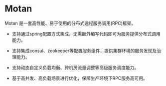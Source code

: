 
# Motan
Motan 是一套高性能、易于使用的分布式远程服务调用(RPC)框架。

* 支持通过spring配置方式集成，无需额外编写代码即可为服务提供分布式调用能力。

* 支持集成consul、zookeeper等配置服务组件，提供集群环境的服务发现及治理能力。

* 支持动态自定义负载均衡、跨机房流量调整等高级服务调度能力。

* 基于高并发、高负载场景进行优化，保障生产环境下RPC服务高可用。